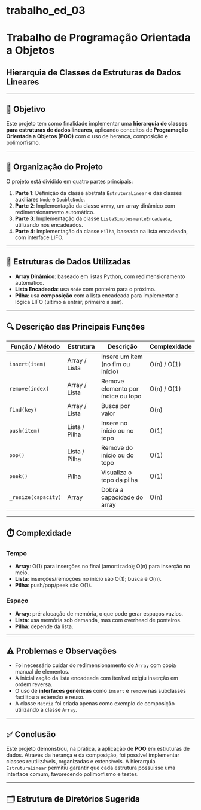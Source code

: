 # trabalho_ed_03

# Trabalho de Programação Orientada a Objetos  
## Hierarquia de Classes de Estruturas de Dados Lineares
---

## 📘 Objetivo

Este projeto tem como finalidade implementar uma **hierarquia de classes para estruturas de dados lineares**, aplicando conceitos de **Programação Orientada a Objetos (POO)** com o uso de herança, composição e polimorfismo.

---

## 📁 Organização do Projeto

O projeto está dividido em quatro partes principais:

1. **Parte 1**: Definição da classe abstrata `EstruturaLinear` e das classes auxiliares `Node` e `DoubleNode`.
2. **Parte 2**: Implementação da classe `Array`, um array dinâmico com redimensionamento automático.
3. **Parte 3**: Implementação da classe `ListaSimplesmenteEncadeada`, utilizando nós encadeados.
4. **Parte 4**: Implementação da classe `Pilha`, baseada na lista encadeada, com interface LIFO.

---

## 🧠 Estruturas de Dados Utilizadas

- **Array Dinâmico**: baseado em listas Python, com redimensionamento automático.
- **Lista Encadeada**: usa `Node` com ponteiro para o próximo.
- **Pilha**: usa **composição** com a lista encadeada para implementar a lógica LIFO (último a entrar, primeiro a sair).

---

## 🔍 Descrição das Principais Funções

| Função / Método     | Estrutura         | Descrição                                                                 | Complexidade |
|---------------------|-------------------|---------------------------------------------------------------------------|--------------|
| `insert(item)`      | Array / Lista     | Insere um item (no fim ou início)                                        | O(n) / O(1)  |
| `remove(index)`     | Array / Lista     | Remove elemento por índice ou topo                                       | O(n) / O(1)  |
| `find(key)`         | Array / Lista     | Busca por valor                                                          | O(n)         |
| `push(item)`        | Lista / Pilha     | Insere no início ou no topo                                              | O(1)         |
| `pop()`             | Lista / Pilha     | Remove do início ou do topo                                              | O(1)         |
| `peek()`            | Pilha             | Visualiza o topo da pilha                                                | O(1)         |
| `_resize(capacity)` | Array             | Dobra a capacidade do array                                              | O(n)         |

---

## ⏱️ Complexidade

### Tempo

- **Array**: O(1) para inserções no final (amortizado); O(n) para inserção no meio.
- **Lista**: inserções/remoções no início são O(1); busca é O(n).
- **Pilha**: push/pop/peek são O(1).

### Espaço

- **Array**: pré-alocação de memória, o que pode gerar espaços vazios.
- **Lista**: usa memória sob demanda, mas com overhead de ponteiros.
- **Pilha**: depende da lista.

---

## ⚠️ Problemas e Observações

- Foi necessário cuidar do redimensionamento do `Array` com cópia manual de elementos.
- A inicialização da lista encadeada com iterável exigiu inserção em ordem reversa.
- O uso de **interfaces genéricas** como `insert` e `remove` nas subclasses facilitou a extensão e reuso.
- A classe `Matriz` foi criada apenas como exemplo de composição utilizando a classe `Array`.

---

## ✅ Conclusão

Este projeto demonstrou, na prática, a aplicação de **POO** em estruturas de dados. Através da herança e da composição, foi possível implementar classes reutilizáveis, organizadas e extensíveis. A hierarquia `EstruturaLinear` permitiu garantir que cada estrutura possuísse uma interface comum, favorecendo polimorfismo e testes.

---

## 🗂️ Estrutura de Diretórios Sugerida

